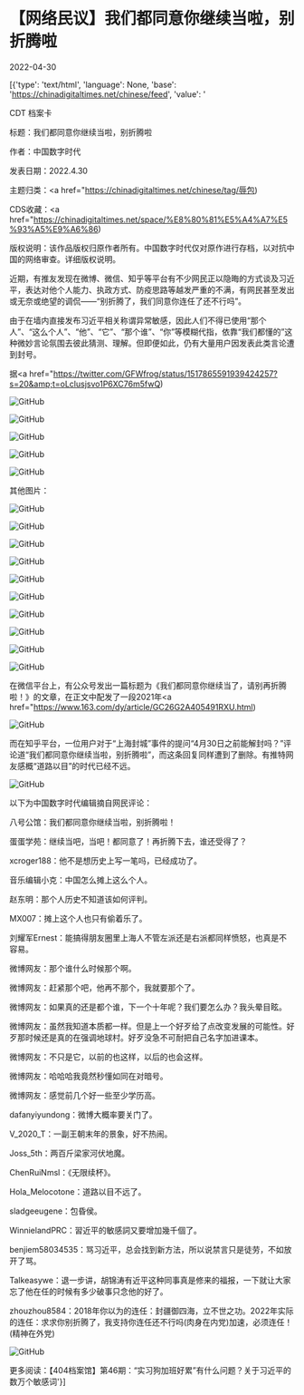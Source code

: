 # 【网络民议】我们都同意你继续当啦，别折腾啦

2022-04-30

[{'type': 'text/html', 'language': None, 'base': 'https://chinadigitaltimes.net/chinese/feed', 'value': '

CDT 档案卡

标题：我们都同意你继续当啦，别折腾啦

作者：中国数字时代

发表日期：2022.4.30

主题归类：<a href="https://chinadigitaltimes.net/chinese/tag/辱包)

CDS收藏：<a href="https://chinadigitaltimes.net/space/%E8%80%81%E5%A4%A7%E5%93%A5%E9%A6%86)

版权说明：该作品版权归原作者所有。中国数字时代仅对原作进行存档，以对抗中国的网络审查。详细版权说明。





近期，有推友发现在微博、微信、知乎等平台有不少网民正以隐晦的方式谈及习近平，表达对他个人能力、执政方式、防疫思路等越发严重的不满，有网民甚至发出或无奈或绝望的调侃——“别折腾了，我们同意你连任了还不行吗”。

由于在墙内直接发布习近平相关称谓异常敏感，因此人们不得已使用“那个人”、“这么个人”、“他”、“它”、“那个谁”、“你”等模糊代指，依靠“我们都懂的”这种微妙言论氛围去彼此猜测、理解。但即便如此，仍有大量用户因发表此类言论遭到封号。

据<a href="https://twitter.com/GFWfrog/status/1517865591939424257?s=20&amp;t=oLclusjsvo1P6XC76m5fwQ)

![GitHub](https://chinadigitaltimes.net/chinese/files/2022/04/image-1651322747500.png)

![GitHub](https://chinadigitaltimes.net/chinese/files/2022/04/image-1651322756019.png)

![GitHub](https://chinadigitaltimes.net/chinese/files/2022/04/image-1651323265762.png)

![GitHub](https://chinadigitaltimes.net/chinese/files/2022/04/image-1651323325953.png)

![GitHub](https://chinadigitaltimes.net/chinese/files/2022/04/image-1651323333700.png)

其他图片：

![GitHub](https://chinadigitaltimes.net/chinese/files/2022/04/FQYVAruWQAEsWA4-921x1024.jpeg)

![GitHub](https://chinadigitaltimes.net/chinese/files/2022/04/FQwp3t9aQAcJ1v1-1024x996.jpeg)

![GitHub](https://chinadigitaltimes.net/chinese/files/2022/04/FQweRIiWUAYSdht.jpeg)

![GitHub](https://chinadigitaltimes.net/chinese/files/2022/04/FQUNoPOXoAMZREN.jpeg)

![GitHub](https://chinadigitaltimes.net/chinese/files/2022/04/FRBnXuqWUAE418e.jpeg)

![GitHub](https://chinadigitaltimes.net/chinese/files/2022/04/FRBnYC_WQAA0rct.jpeg)

![GitHub](https://chinadigitaltimes.net/chinese/files/2022/04/FRBfbZyaAAE4NWz-1024x755.jpeg)

![GitHub](https://chinadigitaltimes.net/chinese/files/2022/04/FQZOkk-akAILzsY-576x1024.jpeg)

![GitHub](https://chinadigitaltimes.net/chinese/files/2022/04/FQbGDbNacAMmu_d-473x1024.jpeg)

![GitHub](https://chinadigitaltimes.net/chinese/files/2022/04/FQbGDbNakAAoC6W-473x1024.jpeg)

在微信平台上，有公众号发出一篇标题为《我们都同意你继续当了，请别再折腾啦！》的文章，在正文中配发了一段2021年<a href="https://www.163.com/dy/article/GC26G2A405491RXU.html)

![GitHub](https://chinadigitaltimes.net/chinese/files/2022/04/image-1651326522799.png)

而在知乎平台，一位用户对于“上海封城”事件的提问“4月30日之前能解封吗？”评论道“我们都同意你继续当啦，别折腾啦”，而这条回复同样遭到了删除。有推特网友感概“道路以目”的时代已经不远。

![GitHub](https://chinadigitaltimes.net/chinese/files/2022/04/image-1651327244826.png)

以下为中国数字时代编辑摘自网民评论：



八号公馆：我们都同意你继续当啦，别折腾啦！

蛋蛋学苑：继续当吧，当吧！都同意了！再折腾下去，谁还受得了？

xcroger188：他不是想历史上写一笔吗，已经成功了。

音乐编辑小克：中国怎么摊上这么个人。

赵东明：那个人历史不知道该如何评判。

MX007：摊上这个人也只有偷着乐了。

刘耀军Ernest：能搞得朋友圈里上海人不管左派还是右派都同样愤怒，也真是不容易。

微博网友：那个谁什么时候那个啊。

微博网友：赶紧那个吧，他再不那个，我就要那个了。

微博网友：如果真的还是都个谁，下一个十年呢？我们要怎么办？我头晕目眩。

微博网友：虽然我知道本质都一样。但是上一个好歹给了点改变发展的可能性。好歹那时候还是真的在强调地球村。好歹没急不可耐把自己名字加进课本。

微博网友：不只是它，以前的也这样，以后的也会这样。

微博网友：哈哈哈我竟然秒懂如同在对暗号。

微博网友：感觉前几个好一些至少学历高。

dafanyiyundong：微博大概率要关门了。

V_2020_T：一副王朝末年的景象，好不热闹。

Joss_5th：两百斤梁家河伏地魔。

ChenRuiNmsl：《无限续杯》。

Hola_Melocotone：道路以目不远了。

sladgeeugene：包昏侯。

WinnielandPRC：習近平的敏感詞又要增加幾千個了。

benjiem58034535：骂习近平，总会找到新方法，所以说禁言只是徒劳，不如放开了骂。

Talkeasywe：退一步讲，胡锦涛有近平这种同事真是修来的福报，一下就让大家忘了他在任的时候有多少破事只念他的好了。

zhouzhou8584：2018年你以为的连任：封疆御四海，立不世之功。2022年实际的连任：求求你别折腾了，我支持你连任还不行吗(肉身在内党)加速，必须连任！(精神在外党)

![GitHub](https://chinadigitaltimes.net/chinese/files/2022/04/FRGwqQHWYAEhVgX-571x1024.jpeg)



 更多阅读：【404档案馆】第46期：“实习狗加班好累”有什么问题？关于习近平的数万个敏感词'}]